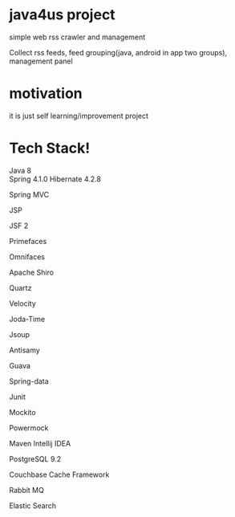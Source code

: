  # java4us project
simple web rss crawler and management

Collect rss feeds, feed grouping(java, android in app two groups), management panel

# motivation

it is just self learning/improvement project 

# Tech Stack!

Java 8  
Spring 4.1.0 
Hibernate 4.2.8 

Spring MVC

JSP

JSF 2

Primefaces

Omnifaces

Apache Shiro

Quartz

Velocity

Joda-Time

Jsoup

Antisamy

Guava

Spring-data

Junit

Mockito

Powermock

Maven
Intellij IDEA

PostgreSQL 9.2

Couchbase Cache Framework

Rabbit MQ

Elastic Search
